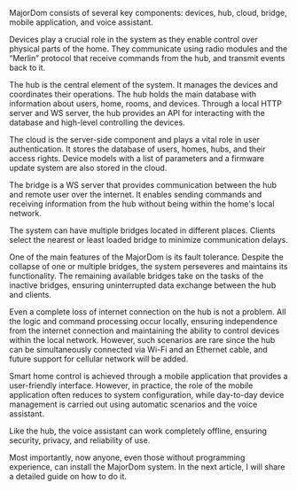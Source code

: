 MajorDom consists of several key components: devices, hub, cloud, bridge, mobile application, and voice assistant.

Devices play a crucial role in the system as they enable control over physical parts of the home. They communicate using radio modules and the “Merlin” protocol that receive commands from the hub, and transmit events back to it.

The hub is the central element of the system. It manages the devices and coordinates their operations. The hub holds the main database with information about users, home, rooms, and devices. Through a local HTTP server and WS server, the hub provides an API for interacting with the database and high-level controlling the devices.

The cloud is the server-side component and plays a vital role in user authentication. It stores the database of users, homes, hubs, and their access rights. Device models with a list of parameters and a firmware update system are also stored in the cloud.

The bridge is a WS server that provides communication between the hub and remote user over the internet. It enables sending commands and receiving information from the hub without being within the home's local network.

The system can have multiple bridges located in different places. Clients select the nearest or least loaded bridge to minimize communication delays.

One of the main features of the MajorDom is its fault tolerance. Despite the collapse of one or multiple bridges, the system perseveres and maintains its functionality. The remaining available bridges take on the tasks of the inactive bridges, ensuring uninterrupted data exchange between the hub and clients.

Even a complete loss of internet connection on the hub is not a problem. All the logic and command processing occur locally, ensuring independence from the internet connection and maintaining the ability to control devices within the local network. However, such scenarios are rare since the hub can be simultaneously connected via Wi-Fi and an Ethernet cable, and future support for cellular network will be added.

Smart home control is achieved through a mobile application that provides a user-friendly interface. However, in practice, the role of the mobile application often reduces to system configuration, while day-to-day device management is carried out using automatic scenarios and the voice assistant.

Like the hub, the voice assistant can work completely offline, ensuring security, privacy, and reliability of use.

Most importantly, now anyone, even those without programming experience, can install the MajorDom system. In the next article, I will share a detailed guide on how to do it.
